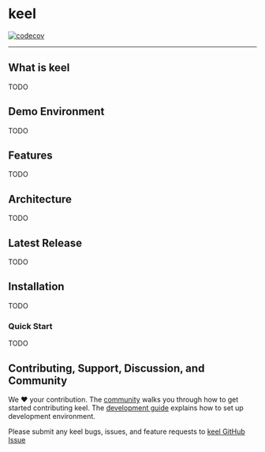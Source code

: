 # keel

[![codecov](https://codecov.io/gh/tkeel-io/keel/branch/main/graph/badge.svg?token=OO5I0B4H40)](https://codecov.io/gh/tkeel-io/keel)

----

## What is keel

TODO

## Demo Environment

TODO

## Features

TODO

## Architecture

TODO

## Latest Release
TODO

## Installation

TODO

### Quick Start

TODO

## Contributing, Support, Discussion, and Community
We :heart: your contribution. The [community](docs/community/README.md) walks you through how to get started contributing keel. The [development guide](docs/community/contribution/design-proposal-template.md) explains how to set up development environment.

Please submit any keel bugs, issues, and feature requests to [keel GitHub Issue](https://github.com/tkeel-io/keel/issues)

